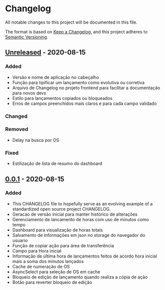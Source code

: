 # Changelog
All notable changes to this project will be documented in this file.

The format is based on [Keep a Changelog](https://keepachangelog.com/en/1.0.0/),
and this project adheres to [Semantic Versioning](https://semver.org/spec/v2.0.0.html).

## [Unreleased] - 2020-08-15
### Added
- Versão e nome de aplicação no cabeçalho
- Função para tipificar um lançamento como evolutiva ou corretiva
- Arquivo de Changelog no projeto frontend para facilitar a documentação para novos devs
- Estilo para lançamentos copiados ou bloqueados
- Erros de campos preenchidos mais claros e para cada campo validado 
### Changed
### Removed
- Delay na busca por OS
### Fixed
- Estilização de lista de resumo do dashboard 

## [0.0.1] - 2020-08-15
### Added
- This CHANGELOG file to hopefully serve as an evolving example of a
  standardized open source project CHANGELOG.
- Geracao de versão inicial para manter histórico de alterações
- Gerenciamento de lancamento de horas com uso de minutos como tempo
- Dashboard para visualização de horas totais
- Salvamento de informações em json no storage do navegador do usuario
- Função de copiar ação para área de transferência
- Campo para Hora inicial
- Informação de última hora de lançamentos feitos de acordo hora inicial mais a soma dos minutos lançados
- Cache de numeração de OS
- AsyncSelect para seleção de OS em cache
- Bloqueio de edição de lançamento quando realiza a cópia de ação
- Botão para reverter bloqueio de edição


[Unreleased]: https://github.com/alexferreiradev/gerenciador_horas_trabalho/compare/v0.0.1...HEAD
[0.0.1]: https://github.com/alexferreiradev/gerenciador_horas_trabalho/releases/tag/v0.0.1